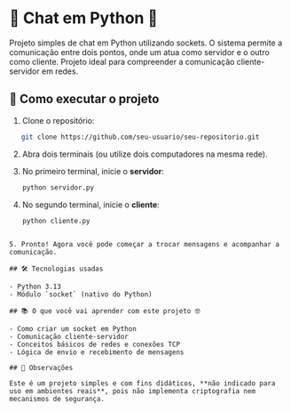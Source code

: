 # 💬 Chat em Python 🐍

Projeto simples de chat em Python utilizando sockets. O sistema permite a comunicação entre dois pontos, onde um atua como servidor e o outro como cliente. Projeto ideal para compreender a comunicação cliente-servidor em redes.

## 🚀 Como executar o projeto

1. Clone o repositório:
```bash
   git clone https://github.com/seu-usuario/seu-repositorio.git
```
2. Abra dois terminais (ou utilize dois computadores na mesma rede).

3. No primeiro terminal, inicie o **servidor**:
   ```bash
   python servidor.py 
   ```

4. No segundo terminal, inicie o **cliente**:
   ```bash
   python cliente.py
 ```

5. Pronto! Agora você pode começar a trocar mensagens e acompanhar a comunicação.

## 🛠 Tecnologias usadas

- Python 3.13
- Módulo `socket` (nativo do Python)

## 📚 O que você vai aprender com este projeto 🤓

- Como criar um socket em Python  
- Comunicação cliente-servidor  
- Conceitos básicos de redes e conexões TCP  
- Lógica de envio e recebimento de mensagens  

## 🧠 Observações

Este é um projeto simples e com fins didáticos, **não indicado para uso em ambientes reais**, pois não implementa criptografia nem mecanismos de segurança.
